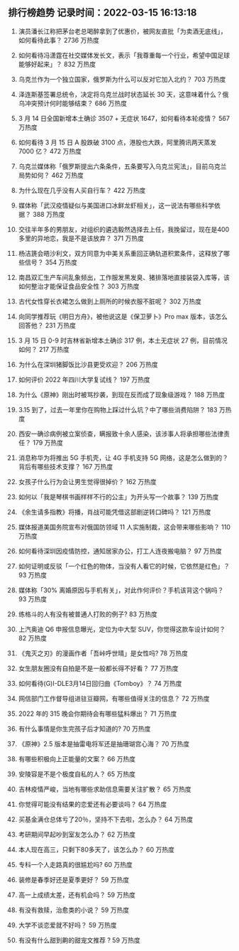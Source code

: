 
## 排行榜趋势 记录时间：2022-03-15 16:13:18
  
  1. 演员潘长江称把茅台老总喝醉拿到了优惠价，被网友直批「为卖酒无底线」，如何看待此事？ 2736 万热度
    
  2. 如何看待冯潇霆在社交媒体发长文，表示「我尊重每一个行业，希望中国足球能够好起来」？ 832 万热度
    
  3. 乌克兰作为一个独立国家，俄罗斯为什么可以反对它加入北约？ 703 万热度
    
  4. 泽连斯基签署总统令，决定将乌克兰战时状态延长 30 天，这意味着什么？俄乌冲突预计何时能够结束？ 686 万热度
    
  5. 3 月 14 日全国新增本土确诊 3507 + 无症状 1647，如何看待本轮疫情？ 567 万热度
    
  6. 如何看待 3 月 15 日 A 股跌破 3100 点，港股也大跌，阿里腾讯两天蒸发 7000 亿？ 472 万热度
    
  7. 乌克兰媒体称「俄罗斯提出六条条件，五条要写入乌克兰宪法」，目前乌克兰局势如何？ 462 万热度
    
  8. 为什么现在几乎没有人买自行车？ 422 万热度
    
  9. 媒体称「武汉疫情疑似与美国进口冰鲜龙虾相关」，这一说法有哪些科学依据？ 388 万热度
    
  10. 交往半年多的男朋友，对组织的遴选毅然选择去上任，我挽留过，现在是400多里的异地恋，我是不是该放弃？ 371 万热度
    
  11. 杨洁篪会晤沙利文，双方同意为中美关系重回正确轨道积累条件，这释放了哪些信号？ 354 万热度
    
  12. 南昌双汇生产车间乱象频出，工作服发黑发臭、猪排落地直接装袋入库等，该如何整治才能保证食品安全性？ 303 万热度
    
  13. 古代女性穿长衣裙怎么做到上厕所的时候衣服不脏呢？ 302 万热度
    
  14. 向同学推荐玩《明日方舟》，被他说这是《保卫萝卜》Pro max 版本，该怎么回答他？ 231 万热度
    
  15. 3 月 15 日 0-9 时吉林省新增本土确诊 317 例，本土无症状 27 例，目前情况如何？ 217 万热度
    
  16. 为什么在深圳猪脚饭比沙县更受欢迎？ 206 万热度
    
  17. 如何评价 2022 年四川大学复试线？ 197 万热度
    
  18. 为什么《原神》刚出时被骂抄袭，到现在反而成了现象级游戏？ 188 万热度
    
  19. 3.15 到了，过去一年里你在购物上踩过什么坑？中了哪些消费陷阱？ 183 万热度
    
  20. 西安一确诊病例被立案侦查，瞒报致十余人感染，该涉事人将承担哪些法律责任？ 179 万热度
    
  21. 消息称华为将推出 5G 手机壳，让 4G 手机支持 5G 网络，这是怎么做到的？背后有哪些技术支撑？ 167 万热度
    
  22. 女孩子什么行为会让男生觉得很掉价？ 162 万热度
    
  23. 如何以「我是琴棋书画样样不行的公主」为开头写一个故事？ 139 万热度
    
  24. 《余生请多指教》将播，肖战可能凭借这部剧逆转口碑吗？ 121 万热度
    
  25. 媒体报道美国务院宣布对俄国防领域 11 人实施制裁，这会带来哪些影响？ 110 万热度
    
  26. 如何看待深圳因疫情防控，通知居家办公，打工人连夜搬电脑？ 97 万热度
    
  27. 如何证明或反驳「一个红色的物体，当没有人看它的时候，它依然是红色」？ 93 万热度
    
  28. 媒体称「30% 离婚原因与手机有关」，对此作何评价？手机该背这个锅吗？ 93 万热度
    
  29. 练格斗的人有没有被普通人打败的例子? 83 万热度
    
  30. 上汽奥迪 Q6 申报信息曝光，定位为中大型 SUV，你觉得这款车设计如何？ 82 万热度
    
  31. 《鬼灭之刃》的漫画作者「吾峠呼世晴」是女性吗? 78 万热度
    
  32. 女生朋友圈没有自拍是不是一般都长得不好看？ 77 万热度
    
  33. 如何看待(G)I-DLE3月14日回归曲《Tomboy》？ 74 万热度
    
  34. 网信部门工作督导组进驻豆瓣网，有哪些值得关注的信息？ 72 万热度
    
  35. 2022 年的 315 晚会你期待会有哪些猛料爆出？ 71 万热度
    
  36. 有什么事情是你生完孩子后才知道的? 70 万热度
    
  37. 《原神》2.5 版本是抽雷电将军还是抽珊瑚宫心海？ 70 万热度
    
  38. 有哪些积极向上正能量的文案？ 66 万热度
    
  39. 安陵容是不是个极度自私的人？ 65 万热度
    
  40. 吉林疫情严峻，当地有哪些求助信息需要关注扩散？ 65 万热度
    
  41. 你觉得可能没有结果的恋爱还有必要谈吗？ 64 万热度
    
  42. 买基金满仓总体亏了20％，坚持不下去啦，怎么办？ 64 万热度
    
  43. 考研期间早起吵到室友怎么办？ 62 万热度
    
  44. 本人现在高三，只剩下80多天了，该怎么办？ 60 万热度
    
  45. 专科一个人走路真的很尴尬吗? 60 万热度
    
  46. 装修是春季好还是夏季更好？ 59 万热度
    
  47. 高一上成绩太差，还有机会吗？ 59 万热度
    
  48. 有没有救赎，治愈类的小说？ 59 万热度
    
  49. 大学不谈恋爱就不好吗？ 59 万热度
    
  50. 有没有什么甜到齁的甜宠文推荐   ? 59 万热度
    